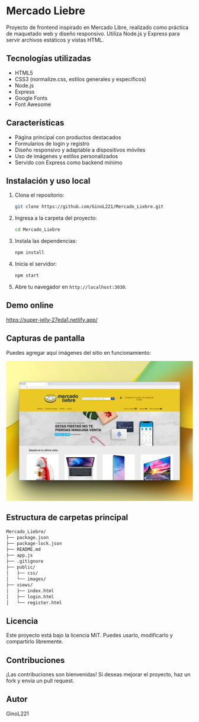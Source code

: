 # Mercado Liebre

Proyecto de frontend inspirado en Mercado Libre, realizado como práctica de maquetado web y diseño responsivo. Utiliza Node.js y Express para servir archivos estáticos y vistas HTML.

## Tecnologías utilizadas

- HTML5
- CSS3 (normalize.css, estilos generales y específicos)
- Node.js
- Express
- Google Fonts
- Font Awesome

## Características

- Página principal con productos destacados
- Formularios de login y registro
- Diseño responsivo y adaptable a dispositivos móviles
- Uso de imágenes y estilos personalizados
- Servido con Express como backend mínimo

## Instalación y uso local

1. Clona el repositorio:
	```bash
	git clone https://github.com/GinoL221/Mercado_Liebre.git
	```
2. Ingresa a la carpeta del proyecto:
	```bash
	cd Mercado_Liebre
	```
3. Instala las dependencias:
	```bash
	npm install
	```
4. Inicia el servidor:
	```bash
	npm start
	```
5. Abre tu navegador en `http://localhost:3030`.

## Demo online

https://super-jelly-27eda1.netlify.app/

## Capturas de pantalla

Puedes agregar aquí imágenes del sitio en funcionamiento:

![Home](.\screenshots\home.png)

## Estructura de carpetas principal

```
Mercado_Liebre/
├── package.json
├── package-lock.json
├── README.md
├── app.js
├── .gitignore
├── public/
│   ├── css/
│   └── images/
├── views/
│   ├── index.html
│   ├── login.html
│   └── register.html
```

## Licencia

Este proyecto está bajo la licencia MIT. Puedes usarlo, modificarlo y compartirlo libremente.

## Contribuciones

¡Las contribuciones son bienvenidas! Si deseas mejorar el proyecto, haz un fork y envía un pull request.

## Autor

GinoL221